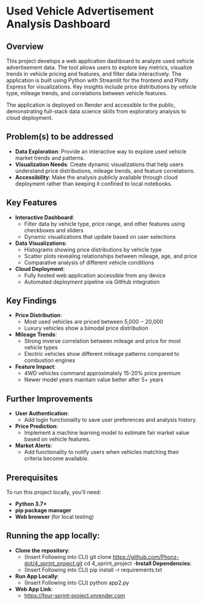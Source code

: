 # Used Vehicle Advertisement Analysis Dashboard

## Overview
This project develops a web application dashboard to analyze used vehicle advertisement data. The tool allows users to explore key metrics, visualize trends in vehicle pricing and features, and filter data interactively. The application is built using Python with Streamlit for the frontend and Plotly Express for visualizations. Key insights include price distributions by vehicle type, mileage trends, and correlations between vehicle features.

The application is deployed on Render and accessible to the public, demonstrating full-stack data science skills from exploratory analysis to cloud deployment.

## Problem(s) to be addressed
- **Data Exploration**: Provide an interactive way to explore used vehicle market trends and patterns.
- **Visualization Needs**: Create dynamic visualizations that help users understand price distributions, mileage trends, and feature correlations.
- **Accessibility**: Make the analysis publicly available through cloud deployment rather than keeping it confined to local notebooks.

## Key Features
- **Interactive Dashboard**:
  - Filter data by vehicle type, price range, and other features using checkboxes and sliders
  - Dynamic visualizations that update based on user selections
- **Data Visualizations**:
  - Histograms showing price distributions by vehicle type
  - Scatter plots revealing relationships between mileage, age, and price
  - Comparative analysis of different vehicle conditions
- **Cloud Deployment**:
  - Fully hosted web application accessible from any device
  - Automated deployment pipeline via GitHub integration

## Key Findings
- **Price Distribution**:
    - Most used vehicles are priced between 5,000 − 20,000
    - Luxury vehicles show a bimodal price distribution
- **Mileage Trends**:
    - Strong inverse correlation between mileage and price for most vehicle types
    - Electric vehicles show different mileage patterns compared to combustion engines
- **Feature Impact**:
    - 4WD vehicles command approximately 15-20% price premium
    - Newer model years maintain value better after 5+ years

## Further Improvements
- **User Authentication**: 
    - Add login functionality to save user preferences and analysis history.
- **Price Prediction**: 
    - Implement a machine learning model to estimate fair market value based on vehicle features.
- **Market Alerts**: 
    - Add functionality to notify users when vehicles matching their criteria become available.

## Prerequisites
To run this project locally, you'll need:
- **Python 3.7+**
- **pip package manager**
- **Web browser** (for local testing)

## Running the app locally:
- **Clone the repository**: 
    - (Insert Following into CLI) git clone https://github.com/Phonz-dot/4_sprint_project.git cd 4_sprint_project
-**Install Dependencies**: 
    - (Insert Following into CLI) pip install -r requirements.txt
- **Run App Locally**: 
    - (Insert Following into CLI) python app2.py
- **Web App Link**: 
    - https://four-sprint-project.onrender.com

